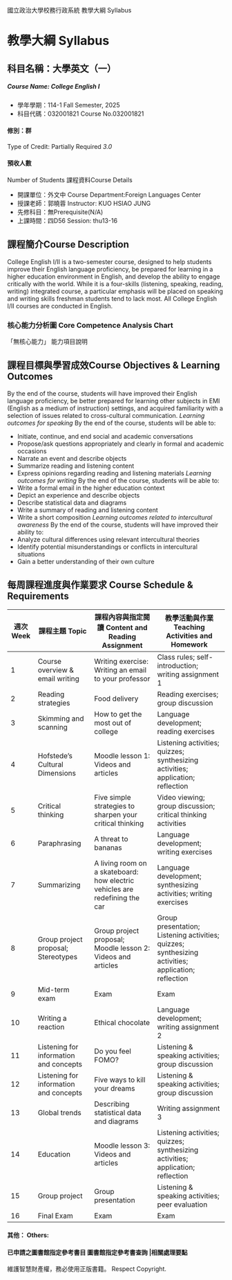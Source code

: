 國立政治大學校務行政系統 教學大綱 Syllabus
# 教學大綱 Syllabus
##  科目名稱：大學英文（一） 
#####  Course Name: College English I
  * 學年學期：114-1 Fall Semester, 2025 
  * 科目代碼：032001821 Course No.032001821
#### 修別：群
Type of Credit: Partially Required 
_3.0_
#### 預收人數
Number of Students
課程資料Course Details
  * 開課單位：外文中 Course Department:Foreign Languages Center 
  * 授課老師：郭曉蓉 Instructor: KUO HSIAO JUNG 
  * 先修科目：無Prerequisite(N/A)
  * 上課時間：四D56 Session: thu13-16
##  課程簡介Course Description
College English I/II is a two-semester course, designed to help students improve their English language proficiency, be prepared for learning in a higher education environment in English, and develop the ability to engage critically with the world. While it is a four-skills (listening, speaking, reading, writing) integrated course, a particular emphasis will be placed on speaking and writing skills freshman students tend to lack most. All College English I/II courses are conducted in English.
###  核心能力分析圖 Core Competence Analysis Chart
「無核心能力」 
能力項目說明
##  課程目標與學習成效Course Objectives & Learning Outcomes 
By the end of the course, students will have improved their English language proficiency, be better prepared for learning other subjects in EMI (English as a medium of instruction) settings, and acquired familiarity with a selection of issues related to cross-cultural communication.
_Learning outcomes for speaking_
By the end of the course, students will be able to:
  * Initiate, continue, and end social and academic conversations
  * Propose/ask questions appropriately and clearly in formal and academic occasions
  * Narrate an event and describe objects
  * Summarize reading and listening content
  * Express opinions regarding reading and listening materials
_Learning outcomes for writing_
By the end of the course, students will be able to:
  * Write a formal email in the higher education context
  * Depict an experience and describe objects
  * Describe statistical data and diagrams
  * Write a summary of reading and listening content
  * Write a short composition
_Learning outcomes related to intercultural awareness_
By the end of the course, students will have improved their ability to:
  * Analyze cultural differences using relevant intercultural theories
  * Identify potential misunderstandings or conflicts in intercultural situations
  * Gain a better understanding of their own culture
##  每周課程進度與作業要求 Course Schedule & Requirements
週次 Week |  課程主題 Topic |  課程內容與指定閱讀 Content and Reading Assignment |  教學活動與作業 Teaching Activities and Homework  
---|---|---|---  
1 |  Course overview & email writing |  Writing exercise: Writing an email to your professor |  Class rules; self-introduction; writing assignment 1  
2 |  Reading strategies |  Food delivery |  Reading exercises; group discussion  
3 |  Skimming and scanning |  How to get the most out of college |  Language development; reading exercises  
4 |  Hofstede’s Cultural Dimensions |  Moodle lesson 1: Videos and articles |  Listening activities; quizzes; synthesizing activities; application; reflection  
5 |  Critical thinking |  Five simple strategies to sharpen your critical thinking |  Video viewing; group discussion; critical thinking activities   
6 |  Paraphrasing |  A threat to bananas |  Language development; writing exercises  
7 |  Summarizing  |  A living room on a skateboard: how electric vehicles are redefining the car |  Language development; synthesizing activities; writing exercises  
8 |  Group project proposal;  Stereotypes |  Group project proposal; Moodle lesson 2: Videos and articles |  Group presentation; Listening activities; quizzes; synthesizing activities; application; reflection  
9 |  Mid-term exam |  Exam |  Exam  
10 |  Writing a reaction |  Ethical chocolate |  Language development; writing assignment 2  
11 |  Listening for information and concepts |  Do you feel FOMO? |  Listening & speaking activities; group discussion  
12 |  Listening for information and concepts |  Five ways to kill your dreams |  Listening & speaking activities; group discussion  
13 |  Global trends |  Describing statistical data and diagrams  |  Writing assignment 3  
14 |  Education |  Moodle lesson 3: Videos and articles |  Listening activities; quizzes; synthesizing activities; application; reflection  
15 |  Group project |  Group presentation |  Listening & speaking activities; peer evaluation  
16 |  Final Exam |  Exam |  Exam   
####  其他： Others:
####  已申請之圖書館指定參考書目  圖書館指定參考書查詢 |相關處理要點
維護智慧財產權，務必使用正版書籍。 Respect Copyright.